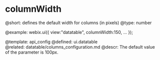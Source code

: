 columnWidth
=============


@short: defines the default width for columns (in pixels)
@type: number

@example:
webix.ui({
	view:"datatable",
	columnWidth:150,
	...
});

@template:	api_config
@defined:	ui.datatable	
@related:
	datatable/columns_configuration.md
@descr:
The default value of the parameter is 100px.
